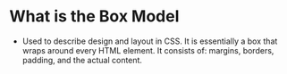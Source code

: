 # What is the Box Model

- Used to describe design and layout in CSS. It is essentially a box that wraps around every HTML element. It consists of: margins, borders, padding, and the actual content.
